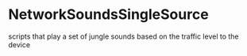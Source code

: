 # NetworkSoundsSingleSource
 scripts that play a set of jungle sounds based on the traffic level to the device
<!-- Purpose:   scripts that play a set of jungle sounds based on the traffic level to the device -->
<!-- INSTALL_COMMAND: curl -o PSNetworkSounds.ps1 https://github.com/mrdatawolf/NETWORKSOUNDSSINGLESOURCE/raw/main/PSNetworkSounds.ps1 -->
<!-- RUN_COMMAND: PSNetworkSounds.ps1 -->